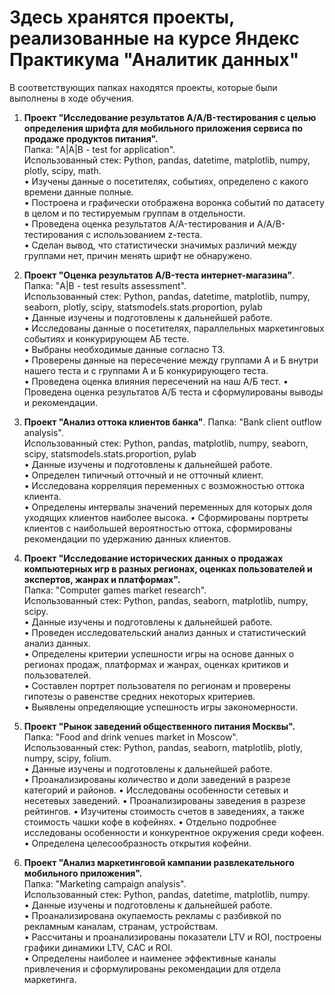 # Здесь хранятся проекты, реализованные на курсе Яндекс Практикума "Аналитик данных"
В соответствующих папках находятся проекты, которые были выполнены в ходе обучения.

1) **Проект "Исследование результатов A/A/B-тестирования с целью определения шрифта для мобильного приложения сервиса по продаже продуктов питания".**\
  Папка: "A|A|B - test for application".\
  Использованный стек: Python, pandas, datetime, matplotlib, numpy, plotly, scipy, math.\
• Изучены данные о посетителях, событиях, определено с какого времени данные полные.\
• Построена и графически отображена воронка событий по датасету в целом и по тестируемым группам в отдельности.\
• Проведена оценка результатов A/A-тестирования и A/A/B-тестирования с использованием z-теста.\
• Сделан вывод, что статистически значимых различий между группами нет, причин менять шрифт не обнаружено.

2) **Проект "Оценка результатов A/B-теста интернет-магазина"**.
  Папка: "A|B - test results assessment".\
Использованный стек: Python, pandas, datetime, matplotlib, numpy, seaborn, plotly, scipy, statsmodels.stats.proportion, pylab\
• Данные изучены и подготовлены к дальнейшей работе.\
• Исследованы данные о посетителях, параллельных маркетинговых событиях и конкурирующем АБ тесте.\
• Выбраны необходимые данные согласно ТЗ.\
• Проверены данные на пересечение между группами А и Б внутри нашего теста и с группами А и Б конкурирующего теста.\
• Проведена оценка влияния пересечений на наш А/Б тест.
• Проведена оценка результатов А/Б теста и сформулированы выводы и рекомендации.

3) **Проект "Анализ оттока клиентов банка"**.
  Папка: "Bank client outflow analysis".\
Использованный стек: Python, pandas, matplotlib, numpy, seaborn, scipy, statsmodels.stats.proportion, pylab\
• Данные изучены и подготовлены к дальнейшей работе.\
• Определен типичный отточный и не отточный клиент.\
• Исследована корреляция переменных с возможностью оттока клиента.\
• Определены интервалы значений переменных для которых доля уходящих клиентов наиболее высока.
• Сформированы портреты клиентов с наибольшей вероятностью оттока, сформированы рекомендации по удержанию данных клиентов.

4) **Проект "Исследование исторических данных о продажах компьютерных игр в разных регионах, оценках пользователей и экспертов, жанрах и платформах".**\
  Папка: "Computer games market research".\
  Использованный стек: Python, pandas, seaborn, matplotlib, numpy, scipy.\
• Данные изучены и подготовлены к дальнейшей работе.\
• Проведен исследовательский анализ данных и статистический анализ данных.\
• Определены критерии успешности игры на основе данных о регионах продаж, платформах и жанрах, оценках критиков и пользователей.\
• Составлен портрет пользователя по регионам и проверены гипотезы о равенстве средних некоторых критериев.\
• Выявлены определяющие успешность игры закономерности.                                                                                 

5) **Проект "Рынок заведений общественного питания Москвы".**\
  Папка: "Food and drink venues market in Moscow".\
  Использованный стек: Python, pandas, seaborn, matplotlib, plotly, numpy, scipy, folium.\
• Данные изучены и подготовлены к дальнейшей работе.\
• Проанализированы количество и доли заведений в разрезе категорий и районов.
• Исследованы особенности сетевых и несетевых заведений.
• Проанализированы заведения в разрезе рейтингов.
• Изучитены стоимость счетов в заведениях, а также стоимость чашки кофе в кофейнях.
• Отдельно подробнее исследованы особенности и конкурентное окружения среди кофеен.
• Определена целесообразность открытия кофейни.

6) **Проект "Анализ маркетинговой кампании развлекательного мобильного приложения".**\
  Папка: "Marketing campaign analysis".\
  Использованный стек: Python, pandas, datetime, matplotlib, numpy.\
• Данные изучены и подготовлены к дальнейшей работе.\
• Проанализирована окупаемость рекламы с разбивкой по рекламным каналам, странам, устройствам.\
• Рассчитаны и проанализированы показатели LTV и ROI, построены графики динамики LTV, CAC и ROI.\
• Определены наиболее и наименее эффективные каналы привлечения и сформулированы рекомендации для отдела маркетинга.

